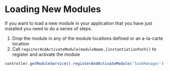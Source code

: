 # Loading New Modules

If you want to load a new module in your application that you have just installed you need to do a series of steps.

1. Drop the module in any of the module locations defined or an a-la-carte location
2. Call `registerAndActivateModule(moduleName,[instantiationPath])` to register and activate the module

```javascript
controller.getModuleService().registerAndActivateModule('TaskManager');
```
